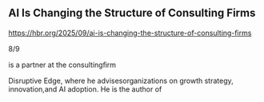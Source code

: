 ## AI Is Changing the Structure of Consulting Firms

https://hbr.org/2025/09/ai-is-changing-the-structure-of-consulting-ﬁrms

8/9

is a partner at the consultingﬁrm

Disruptive Edge, where he advisesorganizations on growth strategy, innovation,and AI adoption. He is the author of